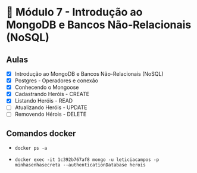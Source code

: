 # 🤯 Módulo 7 - Introdução ao MongoDB e Bancos Não-Relacionais (NoSQL)

## Aulas

- [x] Introdução ao MongoDB e Bancos Não-Relacionais (NoSQL)
- [x] Postgres - Operadores e conexão
- [x] Conhecendo o Mongoose
- [x] Cadastrando Heróis - CREATE
- [x] Listando Heróis - READ
- [ ] Atualizando Heróis - UPDATE
- [ ] Removendo Hérois - DELETE

## Comandos docker

- `docker ps -a`

- `docker exec -it 1c392b767af8 mongo -u leticiacampos -p minhasenhasecreta --authenticationDatabase herois`